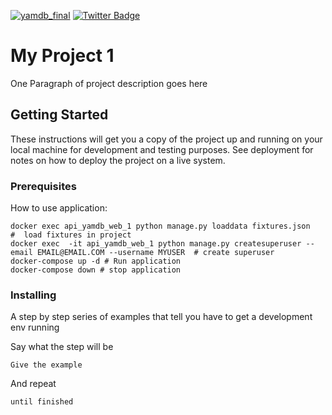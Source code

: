 
[![yamdb_final](https://github.com/MBohdan/yamdb_final/workflows/yamdb_final/badge.svg)](https://github.com/MBohdan/yamdb_final/actions)
[![Twitter Badge](https://img.shields.io/badge/Twitter-Profile-informational?style=flat&logo=twitter&logoColor=white&color=1CA2F1)](https://twitter.com/BraydonCoyer)


# My Project 1

One Paragraph of project description goes here

## Getting Started

These instructions will get you a copy of the project up and running on your local machine for development and testing purposes. See deployment for notes on how to deploy the project on a live system.

### Prerequisites

How to use application:

```
docker exec api_yamdb_web_1 python manage.py loaddata fixtures.json   #  load fixtures in project
docker exec  -it api_yamdb_web_1 python manage.py createsuperuser --email EMAIL@EMAIL.COM --username MYUSER  # create superuser
docker-compose up -d # Run application
docker-compose down # stop application

```

### Installing

A step by step series of examples that tell you have to get a development env running

Say what the step will be

```
Give the example
```

And repeat

```
until finished
